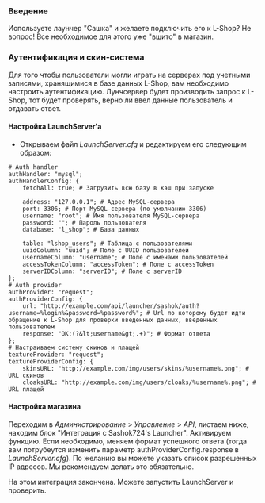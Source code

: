 ### Введение

Используете лаунчер "Сашка" и желаете подключить его к L-Shop? Не вопрос! Все необходимое для этого уже
"вшито" в магазин.

### Аутентификация и скин-система

Для того чтобы пользователи могли играть на серверах под учетными записями, хранящимися в базе данных
L-Shop, вам необходимо настроить аутентификацию. Лунчсервер будет производить запрос к L-Shop,
тот будет проверять, верно ли ввел данные пользователь и отдавать ответ.

#### Настройка LaunchServer'а

* Открываем файл *LaunchServer.cfg* и редактируем его следующим образом:
```
# Auth handler
authHandler: "mysql";
authHandlerConfig: {
	fetchAll: true; # Загрузить всю базу в кэш при запуске

	address: "127.0.0.1"; # Адрес MySQL-сервера
	port: 3306; # Порт MySQL-сервера (по умолчанию 3306)
	username: "root"; # Имя пользователя MySQL-сервера
	password: ""; # Пароль пользователя
	database: "l_shop"; # База данных

	table: "lshop_users"; # Таблица с пользователями
	uuidColumn: "uuid"; # Поле с UUID пользователей
	usernameColumn: "username"; # Поле с именами пользователей
	accessTokenColumn: "accessToken"; # Поле с accessToken
	serverIDColumn: "serverID"; # Поле с serverID
};
# Auth provider
authProvider: "request";
authProviderConfig: {
	url: "http://example.com/api/launcher/sashok/auth?username=%login%&password=%password%"; # Url по которому будет идти обращение к L-Shop для проверки введенных данных, введенных пользователем
	response: "OK:(?&lt;username&gt;.+)"; # Формат ответа
};
# Настраиваем систему скинов и плащей
textureProvider: "request";
textureProviderConfig: {
	skinsURL: "http://example.com/img/users/skins/%username%.png"; # URL скинов
	cloaksURL: "http://example.com/img/users/cloaks/%username%.png"; # URL плащей
```

#### Настройка магазина

Переходим в *Администрирование* > *Управление* > *API*, листаем ниже, находим блок "Интеграция с Sashok724's Launcher".
Активируем функцию. Если необходимо, меняем формат успешного ответа (тогда вам потрубеутся изменить параметр authProviderConfig.response в *LaunchServer.cfg*).
По желанию вы можете указать список разрешенных IP адресов. Мы рекомендуем делать это обязательно.

На этом интеграция закончена. Можете запустить LaunchServer и проверить.
